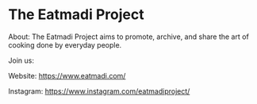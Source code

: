 # The Eatmadi Project

About: The Eatmadi Project aims to promote, archive, and share the art of cooking done by everyday people.

Join us:

Website: https://www.eatmadi.com/

Instagram: https://www.instagram.com/eatmadiproject/
